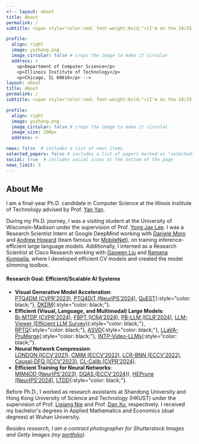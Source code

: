 ```yaml
---
<!-- layout: about
title: About
permalink: /
subtitle: <span style="color:red; font-weight:bold;">[I'm on the 24/25 academic job market. Feel free to contact me.]</span>

profile:
  align: right
  image: yuzhang.png
  image_circular: false # crops the image to make it circular
  address: >
    <p>Department of Computer Science</p>
    <p>Illinois Institute of Technology</p>
    <p>Chicago, IL 60616</p> -->
layout: about
title: About
permalink: /
subtitle: <span style="color:red; font-weight:bold;">[I'm on the 24/25 academic job market. Feel free to contact me.]</span>

profile:
  align: right
  image: yuzhang.png
  image_circular: false # crops the image to make it circular
  image_size: 200px 
  address: >

news: false  # includes a list of news items
selected_papers: false # includes a list of papers marked as "selected={true}"
social: true  # includes social icons at the bottom of the page
news_limit: 5
---
```

## About Me
I am a final-year Ph.D. candidate in Computer Science at the Illinois Institute of Technology advised by Prof. [Yan Yan](https://tomyan555.github.io/).     

During my Ph.D. journey, I was a visiting student at the University of Wisconsin-Madison under the supervision of Prof. [Yong Jae Lee](https://pages.cs.wisc.edu/~yongjaelee/). I was a Research Scientist Intern at Google DeepMind working with [Daniele Moro](https://scholar.google.com/citations?user=TTkaweMAAAAJ&hl=en) and [Andrew Howard](https://scholar.google.com/citations?user=_9l8vD8AAAAJ&hl=en) (team famous for [MobileNet](https://arxiv.org/abs/1704.04861)), on training inference-efficient large language models. Additionally, I interned as a Research Scientist at Cisco Research working with [Gaowen Liu](https://scholar.google.com/citations?user=NIv_aeQAAAAJ&hl=en) and [Ramana Kompella](https://scholar.google.com/citations?user=uf9RZboAAAAJ&hl=en), where I developed efficient CV models and created the model slimming toolbox.             

#### Research Goal: Efficient/Scalable AI Systems
- **Visual Generative Model Acceleration**:    
[PTQ4DM (CVPR'2023)](https://arxiv.org/abs/2211.15736), [PTQ4DiT (NeurIPS'2024)](https://arxiv.org/abs/2405.16005), [QuEST](https://arxiv.org/abs/2402.03666){:style="color: black;"}, [DKDM](https://arxiv.org/abs/2409.03550){:style="color: black;"}.
- **Efficient (Visual, Language, and Multimodal) Large Models**:    
[Bi-MTDP (CVPR'2024)](https://arxiv.org/abs/2405.14136), [FBPT (ICRA'2024)](https://arxiv.org/abs/2405.14136), [PB-LLM (ICLR'2024)](https://arxiv.org/pdf/2310.00034), [LLM-Viewer (Efficient LLM Survey)](https://arxiv.org/abs/2402.16363){:style="color: black;"}, [RPTQ](https://arxiv.org/abs/2304.01089){:style="color: black;"}, [ASVD](https://arxiv.org/abs/2312.05821){:style="color: black;"}, [LLaVA-PruMerge](https://arxiv.org/abs/2403.15388){:style="color: black;"}, [INTP-Video-LLMs](https://arxiv.org/abs/2409.12963){:style="color: black;"}.
- **Neural Network Compression**:    
[LONDON (ICCV'2021)](https://arxiv.org/abs/2108.12905), [CMIM (ECCV'2022)](https://arxiv.org/abs/2207.02970), [LCR-BNN (ECCV'2022)](https://arxiv.org/abs/2207.06540), [Causal-DFQ (ICCV'2023)](https://arxiv.org/abs/2309.136820), [CL-Calib (CVPR'2024)](https://openaccess.thecvf.com/content/CVPR2024/papers/Shang_Enhancing_Post-training_Quantization_Calibration_through_Contrastive_Learning_CVPR_2024_paper.pdf).
- **Efficient Training for Neural Networks**:    
[MIM4DD (NeurIPS'2023)](https://proceedings.neurips.cc/paper_files/paper/2023/hash/24d36eee157559e0d2549455fba28f6a-Abstract-Conference.html), [DQAS (ECCV'2024)](https://arxiv.org/abs/2407.07268)), [HEPrune (NeurIPS'2024)](https://github.com/UCF-Lou-Lab-PET/Private-Data-Prune), [LTDD](https://arxiv.org/abs/2408.14506){:style="color: black;"}.    


Before Ph.D., I worked as research assistants at Shandong University and Hong Kong University of Science and Technology (HKUST) under the supervision of Prof. [Liqiang Nie](https://liqiangnie.github.io/index.html) and Prof. [Dan Xu](https://www.danxurgb.net/), respectively. 
I received my bachelor's degrees in Applied Mathematics and Economics (dual degrees) at Wuhan University.     

<!-- > I regularly serve as PC member, and reviewer for multiple international conferences and journals such as CVPR, ICCV, ECCV, NeurIPS, ICLR, ICML, ACM-MM, WSDM, NeuroComputing, Information Sciences, CVIU, TMM, TCSVT, and TKDE.       -->

_Besides research, I am a contract photographer for Shutterstock Images and Getty Images (my [portfolio](https://500px.com/p/yuzhangshang))._     
<!-- > Motto: Wir müssen wissen, wir werden wissen!     -->
